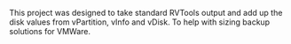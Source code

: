 This project was designed to take standard RVTools output and add up the
disk values from vPartition, vInfo and vDisk.  To help with sizing backup 
solutions for VMWare.